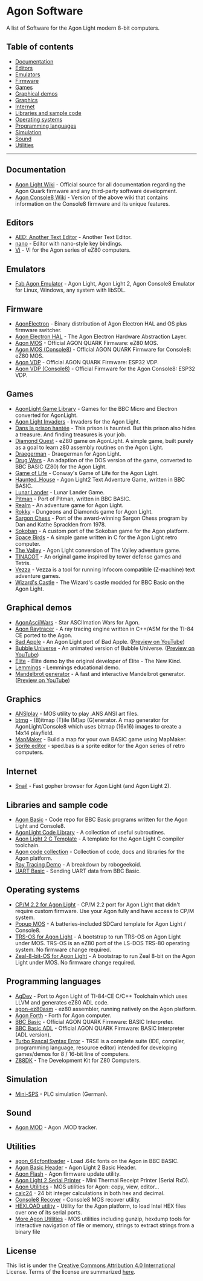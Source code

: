 # Agon Software

A list of Software for the Agon Light modern 8-bit computers.

## Table of contents

- [Documentation](#documentation)
- [Editors](#editors)
- [Emulators](#emulators)
- [Firmware](#firmware)
- [Games](#games)
- [Graphical demos](#graphical-demos)
- [Graphics](#graphics)
- [Internet](#internet)
- [Libraries and sample code](#libraries-and-sample-code)
- [Operating systems](#operating-systems)
- [Programming languages](#programming-languages)
- [Simulation](#simulation)
- [Sound](#sound)
- [Utilities](#utilities)
---
## Documentation
- [Agon Light Wiki](https://github.com/breakintoprogram/agon-docs/wiki) - Official source for all documentation regarding the Agon Quark firmware and any third-party software development.
- [Agon Console8 Wiki](https://agonconsole8.github.io/agon-docs/) - Version of the above wiki that contains information on the Console8 firmware and its unique features.

## Editors
- [AED: Another Text Editor](https://github.com/avalonbits/aed) - Another Text Editor.
- [nano](https://github.com/lennart-benschop/agon-utilities#nano) - Editor with nano-style key bindings.
- [Vi](https://github.com/tomm/toms-agon-experiments/tree/main/vi) - Vi for the Agon series of eZ80 computers.

## Emulators
- [Fab Agon Emulator](https://github.com/tomm/fab-agon-emulator) - Agon Light, Agon Light 2, Agon Console8 Emulator for Linux, Windows, any system with libSDL.

## Firmware
- [AgonElectron](https://github.com/S0urceror/AgonElectron/tree/main) - Binary distribution of Agon Electron HAL and OS plus firmware switcher.
- [Agon Electron HAL](https://github.com/S0urceror/AgonElectronHAL) - The Agon Electron Hardware Abstraction Layer.
- [Agon MOS](https://github.com/breakintoprogram/agon-mos) - Official AGON QUARK Firmware: eZ80 MOS.
- [Agon MOS (Console8)](https://github.com/AgonConsole8/agon-mos) - Official AGON QUARK Firmware for Console8: eZ80 MOS.
- [Agon VDP](https://github.com/breakintoprogram/agon-vdp) - Official AGON QUARK Firmware: ESP32 VDP.
- [Agon VDP (Console8)](https://github.com/AgonConsole8/agon-vdp) - Official Firmware for the Agon Console8: ESP32 VDP.
 
## Games
- [AgonLight Game Library](https://github.com/eightbitswide/AgonLight-Game-Library) - Games for the BBC Micro and Electron converted for AgonLight.
- [Agon Light Invaders](https://github.com/pgregory/agon-light-invaders) - Invaders for the Agon Light.
- [Dans la prison hantée](https://mokona78.itch.io/dans-la-prison-hante) - This prison is haunted. But this prison also hides a treasure. And finding treasures is your job.
- [Diamond Quest](https://github.com/richardturnnidge/diamond) - eZ80 game on AgonLight. A simple game, built purely as a goal to learn z80 assembly routines on the Agon Light.
- [Draegerman](https://github.com/8BitVino/draegerman) - Draegerman for Agon Light.
- [Drug Wars](https://github.com/oldpatientsea/DRUG-WARS-for-the-Agon-Light) - An adaption of the DOS version of the game, converted to BBC BASIC (Z80) for the Agon Light.
- [Game of Life](https://github.com/craiglp/agon-life) - Conway's Game of Life for the Agon Light.
- [Haunted_House](https://github.com/lovejoy777/Haunted_House) - Agon Light2 Text Adventure Game, written in BBC BASIC.
- [Lunar Lander](https://github.com/richardturnnidge/lunar_lander) - Lunar Lander Game.
- [Pitman](https://github.com/xianpinder/Agon/tree/main/Pitman) - Port of Pitman, written in BBC BASIC.
- [Realm](https://github.com/NicholasPratt/Realm) - An adventure game for Agon Light.
- [Rokky](https://github.com/nihirash/Agon-rokky) - Dungeons and Diamonds game for Agon Light.
- [Sargon Chess](https://github.com/sijnstra/agon-projects/tree/main/sargon) - Port of the award-winning Sargon Chess program by Dan and Kathe Spracklen from 1978.
- [Sokoban](https://github.com/envenomator/agon-sokoban) - A custom port of the Sokoban game for the Agon platform.
- [Space Birds](https://github.com/james7780/Agon_SpaceBirds) - A simple game written in C for the Agon Light retro computer.
- [The Valley](https://github.com/james7780/The-Valley) - Agon Light conversion of The Valley adventure game.
- [TINACOT](https://github.com/tonedef71/agon-tinacot) - An original game inspired by tower defense games and Tetris.
- [Vezza](https://sijnstra.itch.io/vezza-agon) - Vezza is a tool for running Infocom compatible (Z-machine) text adventure games.
- [Wizard's Castle](https://github.com/thrazen/AgonLight) - The Wizard's castle modded for BBC Basic on the Agon Light.

## Graphical demos
- [AgonAsciiWars](https://github.com/LuzrBum/Agon-Projects/tree/main/ASW) - Star ASCIImation Wars for Agon.
- [Agon Raytracer](https://github.com/astralaster/Agon-Raytracer) - A ray tracing engine written in C++/ASM for the TI-84 CE ported to the Agon.
- [Bad Apple](https://movievertigo.github.io/downloads/agonlight/badapple/) - An Agon Light port of Bad Apple. ([Preview on YouTube](https://www.youtube.com/watch?v=VRQPftkXF1Q))
- [Bubble Universe](https://movievertigo.github.io/downloads/agonlight/bubbleuniverse/) - An animated version of Bubble Universe. ([Preview on YouTube](https://www.youtube.com/watch?v=c4m5R5tDXSE))
- [Elite](https://github.com/xianpinder/Agon/tree/main/Elite) - Elite demo by the original developer of Elite - The New Kind.
- [Lemmings](https://github.com/mikedailly/Agon) - Lemmings educational demo.
- [Mandelbrot generator](https://movievertigo.github.io/downloads/agonlight/mandelbrot/) - A fast and interactive Mandelbrot generator. ([Preview on YouTube](https://www.youtube.com/watch?v=isXrc8DOp4U))

## Graphics
- [ANSIplay](https://github.com/sijnstra/agon-projects/tree/main/ANSIplay) - MOS utility to play .ANS ANSI art files.
- [btmg](https://github.com/8BitVino/btmg) - (B)itmap (T)ile (M)ap (G)enerator. A map generator for AgonLight/Console8 which uses bitmap (16x16) images to create a 14x14 playfield.
- [MapMaker](https://github.com/8BitVino/mapmaker) - Build a map for your own BASIC game using MapMaker.
- [Sprite editor](https://github.com/robogeek42/agon_sped) - sped.bas is a sprite editor for the Agon series of retro computers.

## Internet
- [Snail](https://github.com/nihirash/Agon-MOS-Tools/tree/main/esp8266/snail) - Fast gopher browser for Agon Light (and Agon Light 2).

## Libraries and sample code
- [Agon Basic](https://github.com/robogeek42/agon_basic_mycode) - Code repo for BBC Basic programs written for the Agon Light and Console8.
- [AgonLight Code Library](https://github.com/eightbitswide/agonlight-code-library) - A collection of useful subroutines.
- [Agon Light 2 C Template](https://github.com/ncot-tech/agon-template) - A template for the Agon Light C compiler toolchain.
- [Agon code collection](https://github.com/envenomator/Agon) - Collection of code, docs and libraries for the Agon platform.
- [Ray Tracing Demo](https://github.com/robogeek42/agon_basic_mycode/blob/main/rtdemo/HowDoesItWork.md) - A breakdown by robogeekoid.
- [UART Basic](https://github.com/richardturnnidge/uart_basic) - Sending UART data from BBC Basic.

## Operating systems
- [CP/M 2.2 for Agon Light](https://github.com/nihirash/Agon-CPM2.2) - CP/M 2.2 port for Agon Light that didn't require custom firmware. Use your Agon fully and have access to CP/M system.
- [Popup MOS](https://github.com/tomm/popup-mos) -  A batteries-included SDCard template for Agon Light / Console8.
- [TRS-OS for Agon Light](https://github.com/sijnstra/agon-projects/tree/main/OSboot) - A bootstrap to run TRS-OS on Agon Light under MOS. TRS-OS is an eZ80 port of the LS-DOS TRS-80 operating system. No firmware change required.
- [Zeal-8-bit-OS for Agon Light](https://github.com/sijnstra/agon-projects/tree/main/OSbootZ) - A bootstrap to run Zeal 8-bit on the Agon Light under MOS. No firmware change required.

## Programming languages
- [AgDev](https://github.com/pcawte/AgDev) - Port to Agon Light of TI-84-CE C/C++ Toolchain which uses LLVM and generates eZ80 ADL code.
- [agon-ez80asm](https://github.com/envenomator/agon-ez80asm) - ez80 assembler, running natively on the Agon platform.
- [Agon Forth](https://github.com/lennart-benschop/agon-forth) - Forth for Agon computer.
- [BBC Basic](https://github.com/breakintoprogram/agon-bbc-basic) - Official AGON QUARK Firmware: BASIC Interpreter.
- [BBC Basic ADL](https://github.com/breakintoprogram/agon-bbc-basic-adl) - Official AGON QUARK Firmware: BASIC Interpreter (ADL version).
- [Turbo Rascal Syntax Error](https://lemonspawn.com/turbo-rascal-syntax-error-expected-but-begin/) - TRSE is a complete suite (IDE, compiler, programming language, resource editor) intended for developing games/demos for 8 / 16-bit line of computers.
- [Z88DK](https://github.com/z88dk/z88dk) - The Development Kit for Z80 Computers.

## Simulation
- [Mini-SPS](https://github.com/TKRoth/Mini-SPS) - PLC simulation (German).

## Sound
- [Agon MOD](https://github.com/HeathenUK/agon_mod) - Agon .MOD tracker.

## Utilities
- [agon_64cfontloader](https://github.com/eightbitswide/agon_64cfontloader) - Load .64c fonts on the Agon in BBC BASIC.
- [Agon Basic Header](https://github.com/The-8bit-Noob/AGON_BASIC_HEADER) - Agon Light 2 Basic Header.
- [Agon Flash](https://github.com/envenomator/agon-flash) - Agon firmware update utility.
- [Agon Light 2 Serial Printer](https://github.com/tdg8934/Agon-Light-2-Serial-Printer) - Mini Thermal Receipt Printer (Serial RxD).
- [Agon Utilities](https://github.com/lennart-benschop/agon-utilities) - MOS utilities for Agon: copy, view, editor...
- [calc24](https://github.com/sijnstra/agon-projects/tree/main/calc24) - 24 bit integer calculations in both hex and decimal.
- [Console8 Recover](https://github.com/envenomator/console8-recover) - Console8 MOS recover utility.
- [HEXLOAD utility](https://github.com/envenomator/agon-hexload) - Utility for the Agon platform, to load Intel HEX files over one of its serial ports.
- [More Agon Utilities](https://github.com/sijnstra/agon-projects/tree/main) - MOS utilities including gunzip, hexdump tools for interactive navigation of file or memory, strings to extract strings from a binary file

## License
This list is under the [Creative Commons Attribution 4.0 International](https://github.com/sabotrax/agon-software/blob/main/LICENSE) License. Terms of the license are summarized [here](https://choosealicense.com/licenses/cc-by-4.0/).
